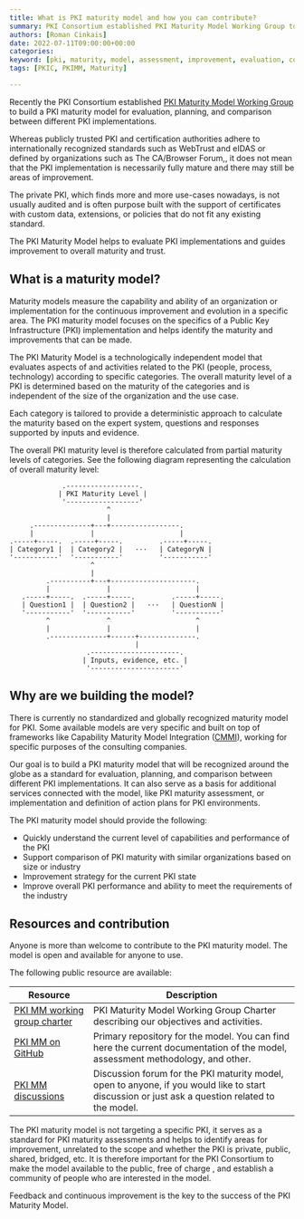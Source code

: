 ```yaml
---
title: What is PKI maturity model and how you can contribute?
summary: PKI Consortium established PKI Maturity Model Working Group to build a PKI maturity model that will be recognized around the globe as a standard for evaluation, planning, and comparison between different PKI implementations.
authors: [Roman Cinkais]
date: 2022-07-11T09:00:00+00:00
categories:
keyword: [pki, maturity, model, assessment, improvement, evaluation, comparison, performance, capability, ability]
tags: [PKIC, PKIMM, Maturity]

---
```


Recently the PKI Consortium established [PKI Maturity Model Working Group](/wg/pkimm/) to build a PKI maturity model for evaluation, planning, and comparison between different PKI implementations.

Whereas publicly trusted PKI and certification authorities adhere to  internationally recognized standards such as WebTrust and eIDAS or defined by organizations such as The CA/Browser Forum,, it does not mean that the PKI implementation is necessarily fully mature and there may still be areas of improvement.

The private PKI, which finds more and more use-cases nowadays, is not usually audited and is often purpose built with the support of certificates with custom data, extensions, or policies that do not fit any existing standard.

The PKI Maturity Model helps to evaluate PKI implementations and guides improvement to overall maturity and trust.

## What is a maturity model?

Maturity models measure the capability and ability of an organization or implementation for the continuous improvement and evolution in a specific area. The PKI maturity model focuses on the specifics of a Public Key Infrastructure (PKI) implementation and helps identify the maturity and improvements that can be made.

The PKI Maturity Model is a technologically independent model that evaluates aspects of and activities related to the PKI (people, process, technology) according to specific categories. The overall maturity level of a PKI is determined based on the maturity of the categories and is independent of the size of the organization and the use case.

Each category is tailored to provide a deterministic approach to calculate the maturity based on the expert system, questions and responses supported by inputs and evidence.

The overall PKI maturity level is therefore calculated from partial maturity levels of categories.
See the following diagram representing the calculation of overall maturity level:

```goat
             .------------------.
            | PKI Maturity Level |
             '------------------'
                        ^
                        |
     .--------------+---+-----------------.
     |              |                     |
.-----+-----.  .-----+-----.         .-----+-----.
| Category1 |  | Category2 |   ···   | CategoryN |
'-----------'  '-----------'         '-----------'
                    ^
                    |
         .----------+---+---------------------.
         |              |                     |
   .-----+-----.  .-----+-----.         .-----+-----.
   | Question1 |  | Question2 |   ···   | QuestionN |
   '-----------'  '-----------'         '-----------'
         ^              ^                     ^
         |              |                     |
         .--------------+------+--------------.
                               |
                   .----------------------.
                  | Inputs, evidence, etc. |
                   '----------------------'
```

## Why are we building the model?

There is currently no standardized and globally recognized maturity model for PKI. Some available models are very specific and built on top of frameworks like Capability Maturity Model Integration ([CMMI](https://en.wikipedia.org/wiki/Capability_Maturity_Model_Integration)), working for specific purposes of the consulting companies.

Our goal is to build a PKI maturity model that will be recognized around the globe as a standard for evaluation, planning, and comparison between different PKI implementations. It can also serve as a basis for additional services connected with the model, like PKI maturity assessment, or implementation and definition of action plans for PKI environments.

The PKI maturity model should provide the following:

- Quickly understand the current level of capabilities and performance of the PKI
- Support comparison of PKI maturity with similar organizations based on size or industry
- Improvement strategy for the current PKI state
- Improve overall PKI performance and ability to meet the requirements of the industry

## Resources and contribution

Anyone is more than welcome to contribute to the PKI maturity model. The model is open and available for anyone to use.

The following public resource are available:

| Resource                                                                                                | Description                                                                                                                                     |
|---------------------------------------------------------------------------------------------------------|-------------------------------------------------------------------------------------------------------------------------------------------------|
| [PKI MM working group charter](https://pkic.org/wg/pkimm/charter)                                       | PKI Maturity Model Working Group Charter describing our objectives and activities.                                                              |
| [PKI MM on GitHub](https://github.com/pkic/pkimm)                                                       | Primary repository for the model. You can find here the current documentation of the model, assessment methodology, and other.                  |
| [PKI MM discussions](https://github.com/pkic/community/discussions/categories/pki-maturity-model-pkimm) | Discussion forum for the PKI maturity model, open to anyone, if you would like to start discussion or just ask a question related to the model. |

The PKI maturity model is not targeting a specific PKI, it serves as a standard for PKI maturity assessments and helps to identify areas for improvement, unrelated to the scope and whether the PKI is private, public, shared, bridged, etc. It is therefore important for the PKI Consortium to make the model available to the public, free of charge , and establish a community of people who are interested in the model.

Feedback and continuous improvement is the key to the success of the PKI Maturity Model.